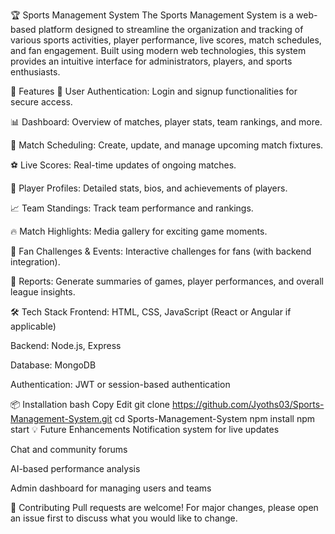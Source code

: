 🏆 Sports Management System
The Sports Management System is a web-based platform designed to streamline the organization and tracking of various sports activities, player performance, live scores, match schedules, and fan engagement. Built using modern web technologies, this system provides an intuitive interface for administrators, players, and sports enthusiasts.

🚀 Features
🧾 User Authentication: Login and signup functionalities for secure access.

📊 Dashboard: Overview of matches, player stats, team rankings, and more.

📅 Match Scheduling: Create, update, and manage upcoming match fixtures.

⚽ Live Scores: Real-time updates of ongoing matches.

👥 Player Profiles: Detailed stats, bios, and achievements of players.

📈 Team Standings: Track team performance and rankings.

🔥 Match Highlights: Media gallery for exciting game moments.

🎉 Fan Challenges & Events: Interactive challenges for fans (with backend integration).

📑 Reports: Generate summaries of games, player performances, and overall league insights.

🛠️ Tech Stack
Frontend: HTML, CSS, JavaScript (React or Angular if applicable)

Backend: Node.js, Express

Database: MongoDB

Authentication: JWT or session-based authentication

📦 Installation
bash
Copy
Edit
git clone https://github.com/Jyoths03/Sports-Management-System.git
cd Sports-Management-System
npm install
npm start
💡 Future Enhancements
Notification system for live updates

Chat and community forums

AI-based performance analysis

Admin dashboard for managing users and teams

🤝 Contributing
Pull requests are welcome! For major changes, please open an issue first to discuss what you would like to change.
